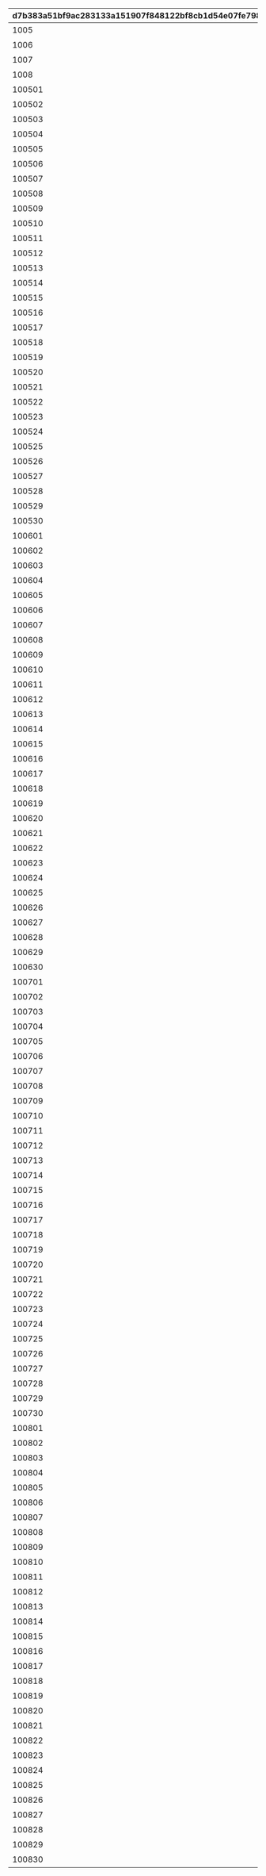 |d7b383a51bf9ac283133a151907f848122bf8cb1d54e07fe7983e851ab6803a4|b3985c7debd8536d30ec24702adfd328b3a4ff9617d0480a44310d84b71c1ee8|2aba2699aaeff30948058e4f55654da9b44b5138536aaa081743cb9bca6a7315|0e2fb40029d02aaa435f164051ed64cd7f20e59d016dbf14f7d3296dd2326dcc|8ffb08dfe646d5718ac40e52346cddd25398fce7860f4dfa1e65d66a11c82284|bb171d8a106ec0e8b66df53097eacf8a9b6690c004b45569e0b5f842fbc1970e|c08484b0dbb079f17662932d054593023b9bc56a8ee4047691033eda9df194ce|277c6b5943b0b7460271bbd3a7dc11add90c49f08c7889f93110e65462aecf47|
| --- | --- | --- | --- | --- | --- | --- | --- |
|1005|2|1005|0|1005|0|提升250技能值|战斗开始时，提升我方技能值250|
|1006|2|1006|0|1006|0|提升250技能值|战斗开始时，提升我方技能值250|
|1007|2|1007|0|1007|0|提升250技能值|战斗开始时，提升我方技能值250|
|1008|2|1008|0|1008|0|提升250技能值|战斗开始时，提升我方技能值250|
|100501|1|1005|27160000000000|100501|36000|物理攻击力降低90秒|战斗开始后90秒内，降低敌人的物理攻击力|
|100502|1|1005|26040000000000|100502|36000|物理攻击力降低90秒|战斗开始后90秒内，降低敌人的物理攻击力|
|100503|1|1005|25200000000000|100503|36000|物理防御力降低90秒|战斗开始后90秒内，降低敌人的物理防御力|
|100504|1|1005|24360000000000|100504|36000|魔法防御力降低90秒|战斗开始后90秒内，降低敌人的魔法防御力|
|100505|1|1005|23520000000000|100505|36000|物理攻击力降低90秒|战斗开始后90秒内，降低敌人的物理攻击力|
|100506|1|1005|22400000000000|100506|36000|物理攻击力降低90秒|战斗开始后90秒内，降低敌人的物理攻击力|
|100507|1|1005|21560000000000|100507|36000|物理防御力降低90秒|战斗开始后90秒内，降低敌人的物理防御力|
|100508|1|1005|20720000000000|100508|36000|魔法防御力降低90秒|战斗开始后90秒内，降低敌人的魔法防御力|
|100509|1|1005|19600000000000|100509|36000|物理攻击力降低90秒|战斗开始后90秒内，降低敌人的物理攻击力|
|100510|1|1005|18760000000000|100510|36000|物理攻击力降低90秒|战斗开始后90秒内，降低敌人的物理攻击力|
|100511|1|1005|17920000000000|100511|36000|物理攻击力降低90秒|战斗开始后90秒内，降低敌人的物理攻击力|
|100512|1|1005|16800000000000|100512|36000|物理攻击力降低90秒|战斗开始后90秒内，降低敌人的物理攻击力|
|100513|1|1005|15960000000000|100513|36000|物理防御力降低90秒|战斗开始后90秒内，降低敌人的物理防御力|
|100514|1|1005|15120000000000|100514|36000|魔法防御力降低90秒|战斗开始后90秒内，降低敌人的魔法防御力|
|100515|1|1005|14280000000000|100515|36000|物理攻击力降低90秒|战斗开始后90秒内，降低敌人的物理攻击力|
|100516|1|1005|13160000000000|100516|36000|物理攻击力降低90秒|战斗开始后90秒内，降低敌人的物理攻击力|
|100517|1|1005|12320000000000|100517|36000|物理防御力降低90秒|战斗开始后90秒内，降低敌人的物理防御力|
|100518|1|1005|11480000000000|100518|36000|魔法防御力降低90秒|战斗开始后90秒内，降低敌人的魔法防御力|
|100519|1|1005|10360000000000|100519|36000|物理攻击力降低90秒|战斗开始后90秒内，降低敌人的物理攻击力|
|100520|1|1005|9520000000000|100520|36000|物理攻击力降低90秒|战斗开始后90秒内，降低敌人的物理攻击力|
|100521|1|1005|8680000000000|100521|36000|物理攻击力降低90秒|战斗开始后90秒内，降低敌人的物理攻击力|
|100522|1|1005|7560000000000|100522|36000|物理攻击力降低90秒|战斗开始后90秒内，降低敌人的物理攻击力|
|100523|1|1005|6720000000000|100523|36000|物理防御力降低90秒|战斗开始后90秒内，降低敌人的物理防御力|
|100524|1|1005|5880000000000|100524|36000|魔法防御力降低90秒|战斗开始后90秒内，降低敌人的魔法防御力|
|100525|1|1005|5040000000000|100525|36000|物理攻击力降低90秒|战斗开始后90秒内，降低敌人的物理攻击力|
|100526|1|1005|3920000000000|100526|36000|提升150技能值|战斗开始时，提升我方技能值150|
|100527|1|1005|3080000000000|100527|36000|无敌10秒|战斗开始10秒内，我方处于无敌状态|
|100528|1|1005|2240000000000|100528|36000|物理攻击力降低90秒|战斗开始后90秒内，降低敌人的物理攻击力|
|100529|1|1005|1120000000000|100529|36000|物理防御力降低90秒|战斗开始后90秒内，降低敌人的物理防御力|
|100530|1|1005|280000000000|100530|36000|魔法防御力降低90秒|战斗开始后90秒内，降低敌人的魔法防御力|
|100601|1|1006|43650000000000|100601|36000|魔法攻击力提升90秒|战斗开始后90秒内，提升我方的魔法攻击力|
|100602|1|1006|41850000000000|100602|36000|物理攻击力提升90秒|战斗开始后90秒内，提升我方的物理攻击力|
|100603|1|1006|40500000000000|100603|36000|物理防御力降低90秒|战斗开始后90秒内，降低敌人的物理防御力|
|100604|1|1006|39150000000000|100604|36000|魔法防御力降低90秒|战斗开始后90秒内，降低敌人的魔法防御力|
|100605|1|1006|37800000000000|100605|36000|魔法攻击力提升90秒|战斗开始后90秒内，提升我方的魔法攻击力|
|100606|1|1006|36000000000000|100606|36000|物理攻击力提升90秒|战斗开始后90秒内，提升我方的物理攻击力|
|100607|1|1006|34650000000000|100607|36000|每秒回复生命值90秒|战斗开始后90秒内，我方的生命值每秒都会回复|
|100608|1|1006|33300000000000|100608|36000|物理攻击力提升90秒|战斗开始后90秒内，提升我方的物理攻击力|
|100609|1|1006|31500000000000|100609|36000|物理攻击力提升90秒|战斗开始后90秒内，提升我方的物理攻击力|
|100610|1|1006|30150000000000|100610|36000|魔法防御力降低90秒|战斗开始后90秒内，降低敌人的魔法防御力|
|100611|1|1006|28800000000000|100611|36000|魔法攻击力提升90秒|战斗开始后90秒内，提升我方的魔法攻击力|
|100612|1|1006|27000000000000|100612|36000|物理攻击力提升90秒|战斗开始后90秒内，提升我方的物理攻击力|
|100613|1|1006|25650000000000|100613|36000|物理防御力降低90秒|战斗开始后90秒内，降低敌人的物理防御力|
|100614|1|1006|24300000000000|100614|36000|魔法防御力降低90秒|战斗开始后90秒内，降低敌人的魔法防御力|
|100615|1|1006|22950000000000|100615|36000|魔法攻击力提升90秒|战斗开始后90秒内，提升我方的魔法攻击力|
|100616|1|1006|21150000000000|100616|36000|物理攻击力提升90秒|战斗开始后90秒内，提升我方的物理攻击力|
|100617|1|1006|19800000000000|100617|36000|每秒回复生命值90秒|战斗开始后90秒内，我方的生命值每秒都会回复|
|100618|1|1006|18450000000000|100618|36000|物理攻击力提升90秒|战斗开始后90秒内，提升我方的物理攻击力|
|100619|1|1006|16650000000000|100619|36000|物理攻击力提升90秒|战斗开始后90秒内，提升我方的物理攻击力|
|100620|1|1006|15300000000000|100620|36000|魔法防御力降低90秒|战斗开始后90秒内，降低敌人的魔法防御力|
|100621|1|1006|13950000000000|100621|36000|物理防御力降低90秒|战斗开始后90秒内，降低敌人的物理防御力|
|100622|1|1006|12150000000000|100622|36000|魔法攻击力提升90秒|战斗开始后90秒内，提升我方的魔法攻击力|
|100623|1|1006|10800000000000|100623|36000|物理攻击力提升90秒|战斗开始后90秒内，提升我方的物理攻击力|
|100624|1|1006|9450000000000|100624|36000|每秒回复生命值90秒|战斗开始后90秒内，我方的生命值每秒都会回复|
|100625|1|1006|8100000000000|100625|36000|魔法防御力降低90秒|战斗开始后90秒内，降低敌人的魔法防御力|
|100626|1|1006|6300000000000|100626|36000|提升150技能值|战斗开始时，提升我方技能值150|
|100627|1|1006|4950000000000|100627|36000|无敌10秒|战斗开始10秒内，我方处于无敌状态|
|100628|1|1006|3600000000000|100628|36000|魔法攻击力提升90秒|战斗开始后90秒内，提升我方的魔法攻击力|
|100629|1|1006|1800000000000|100629|36000|物理攻击力提升90秒|战斗开始后90秒内，提升我方的物理攻击力|
|100630|1|1006|450000000000|100630|36000|魔法防御力降低90秒|战斗开始后90秒内，降低敌人的魔法防御力|
|100701|1|1007|27160000000000|100701|36000|每秒提升技能值90秒|战斗开始后90秒内，我方的技能值每秒都会提升|
|100702|1|1007|26040000000000|100702|36000|提升50技能值|战斗开始时，提升我方技能值50|
|100703|1|1007|25200000000000|100703|36000|烧伤伤害10秒|战斗开始后10秒内，敌人处于烧伤状态|
|100704|1|1007|24360000000000|100704|36000|物理防御力降低90秒|战斗开始后90秒内，降低敌人的物理防御力|
|100705|1|1007|23520000000000|100705|36000|物理防御力降低90秒|战斗开始后90秒内，降低敌人的物理防御力|
|100706|1|1007|22400000000000|100706|36000|物理攻击力提升90秒|战斗开始后90秒内，提升我方的物理攻击力|
|100707|1|1007|21560000000000|100707|36000|魔法攻击力提升90秒|战斗开始后90秒内，提升我方的魔法攻击力|
|100708|1|1007|20720000000000|100708|36000|烧伤伤害10秒|战斗开始后10秒内，敌人处于烧伤状态|
|100709|1|1007|19600000000000|100709|36000|物理防御力降低90秒|战斗开始后90秒内，降低敌人的物理防御力|
|100710|1|1007|18760000000000|100710|36000|物理攻击力提升90秒|战斗开始后90秒内，提升我方的物理攻击力|
|100711|1|1007|17920000000000|100711|36000|每秒提升技能值90秒|战斗开始后90秒内，我方的技能值每秒都会提升|
|100712|1|1007|16800000000000|100712|36000|烧伤伤害10秒|战斗开始后10秒内，敌人处于烧伤状态|
|100713|1|1007|15960000000000|100713|36000|物理防御力降低90秒|战斗开始后90秒内，降低敌人的物理防御力|
|100714|1|1007|15120000000000|100714|36000|魔法防御力降低90秒|战斗开始后90秒内，降低敌人的魔法防御力|
|100715|1|1007|14280000000000|100715|36000|魔法攻击力提升90秒|战斗开始后90秒内，提升我方的魔法攻击力|
|100716|1|1007|13160000000000|100716|36000|物理攻击力提升90秒|战斗开始后90秒内，提升我方的物理攻击力|
|100717|1|1007|12320000000000|100717|36000|提升100技能值|战斗开始时，提升我方技能值100|
|100718|1|1007|11480000000000|100718|36000|物理防御力降低90秒|战斗开始后90秒内，降低敌人的物理防御力|
|100719|1|1007|10360000000000|100719|36000|魔法防御力降低90秒|战斗开始后90秒内，降低敌人的魔法防御力|
|100720|1|1007|9520000000000|100720|36000|物理攻击力提升90秒|战斗开始后90秒内，提升我方的物理攻击力|
|100721|1|1007|8680000000000|100721|36000|每秒提升技能值90秒|战斗开始后90秒内，我方的技能值每秒都会提升|
|100722|1|1007|7560000000000|100722|36000|提升150技能值|战斗开始时，提升我方技能值150|
|100723|1|1007|6720000000000|100723|36000|烧伤伤害10秒|战斗开始后10秒内，敌人处于烧伤状态|
|100724|1|1007|5880000000000|100724|36000|物理防御力降低90秒|战斗开始后90秒内，降低敌人的物理防御力|
|100725|1|1007|5040000000000|100725|36000|魔法防御力降低90秒|战斗开始后90秒内，降低敌人的魔法防御力|
|100726|1|1007|3920000000000|100726|36000|提升150技能值|战斗开始时，提升我方技能值150|
|100727|1|1007|3080000000000|100727|36000|无敌10秒|战斗开始10秒内，我方处于无敌状态|
|100728|1|1007|2240000000000|100728|36000|烧伤伤害10秒|战斗开始后10秒内，敌人处于烧伤状态|
|100729|1|1007|1120000000000|100729|36000|物理防御力降低90秒|战斗开始后90秒内，降低敌人的物理防御力|
|100730|1|1007|280000000000|100730|36000|魔法防御力降低90秒|战斗开始后90秒内，降低敌人的魔法防御力|
|100801|1|1008|43650000000000|100801|36000|中毒伤害10秒|战斗开始后10秒内，敌人处于中毒状态|
|100802|1|1008|41850000000000|100802|36000|物理攻击力降低90秒|战斗开始后90秒内，降低敌人的物理攻击力|
|100803|1|1008|40500000000000|100803|36000|物理攻击力降低90秒|战斗开始后90秒内，降低敌人的物理攻击力|
|100804|1|1008|39150000000000|100804|36000|物理防御力降低90秒|战斗开始后90秒内，降低敌人的物理防御力|
|100805|1|1008|37800000000000|100805|36000|物理防御力降低90秒|战斗开始后90秒内，降低敌人的物理防御力|
|100806|1|1008|36000000000000|100806|36000|物理攻击力降低90秒|战斗开始后90秒内，降低敌人的物理攻击力|
|100807|1|1008|34650000000000|100807|36000|物理攻击力降低90秒|战斗开始后90秒内，降低敌人的物理攻击力|
|100808|1|1008|33300000000000|100808|36000|物理防御力降低90秒|战斗开始后90秒内，降低敌人的物理防御力|
|100809|1|1008|31500000000000|100809|36000|物理防御力降低90秒|战斗开始后90秒内，降低敌人的物理防御力|
|100810|1|1008|30150000000000|100810|36000|魔法攻击力降低90秒|战斗开始后90秒内，降低敌人的魔法攻击力|
|100811|1|1008|28800000000000|100811|36000|中毒伤害10秒|战斗开始后10秒内，敌人处于中毒状态|
|100812|1|1008|27000000000000|100812|36000|物理攻击力降低90秒|战斗开始后90秒内，降低敌人的物理攻击力|
|100813|1|1008|25650000000000|100813|36000|物理攻击力降低90秒|战斗开始后90秒内，降低敌人的物理攻击力|
|100814|1|1008|24300000000000|100814|36000|物理防御力降低90秒|战斗开始后90秒内，降低敌人的物理防御力|
|100815|1|1008|22950000000000|100815|36000|魔法防御力降低90秒|战斗开始后90秒内，降低敌人的魔法防御力|
|100816|1|1008|21150000000000|100816|36000|物理攻击力降低90秒|战斗开始后90秒内，降低敌人的物理攻击力|
|100817|1|1008|19800000000000|100817|36000|物理攻击力降低90秒|战斗开始后90秒内，降低敌人的物理攻击力|
|100818|1|1008|18450000000000|100818|36000|物理防御力降低90秒|战斗开始后90秒内，降低敌人的物理防御力|
|100819|1|1008|16650000000000|100819|36000|魔法防御力降低90秒|战斗开始后90秒内，降低敌人的魔法防御力|
|100820|1|1008|15300000000000|100820|36000|物理攻击力降低90秒|战斗开始后90秒内，降低敌人的物理攻击力|
|100821|1|1008|13950000000000|100821|36000|中毒伤害10秒|战斗开始后10秒内，敌人处于中毒状态|
|100822|1|1008|12150000000000|100822|36000|物理攻击力降低90秒|战斗开始后90秒内，降低敌人的物理攻击力|
|100823|1|1008|10800000000000|100823|36000|物理攻击力降低90秒|战斗开始后90秒内，降低敌人的物理攻击力|
|100824|1|1008|9450000000000|100824|36000|物理防御力降低90秒|战斗开始后90秒内，降低敌人的物理防御力|
|100825|1|1008|8100000000000|100825|36000|物理防御力降低90秒|战斗开始后90秒内，降低敌人的物理防御力|
|100826|1|1008|6300000000000|100826|36000|提升150技能值|战斗开始时，提升我方技能值150|
|100827|1|1008|4950000000000|100827|36000|无敌10秒|战斗开始10秒内，我方处于无敌状态|
|100828|1|1008|3600000000000|100828|36000|物理防御力降低90秒|战斗开始后90秒内，降低敌人的物理防御力|
|100829|1|1008|1800000000000|100829|36000|魔法防御力降低90秒|战斗开始后90秒内，降低敌人的魔法防御力|
|100830|1|1008|450000000000|100830|36000|中毒伤害10秒|战斗开始后10秒内，敌人处于中毒状态|